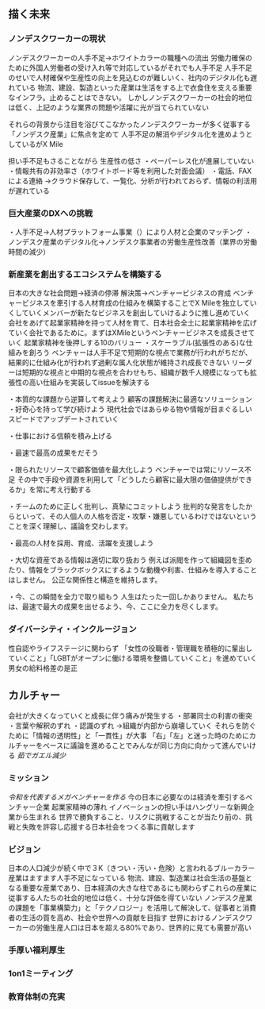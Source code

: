 ## 描く未来

### ノンデスクワーカーの現状
ノンデスクワーカーの人手不足→ホワイトカラーの職種への流出
労働力確保のために外国人労働者の受け入れ等で対応しているがそれでも人手不足
人手不足のせいで人材確保や生産性の向上を見込むのが難しいく、社内のデジタル化も遅れている
物流、建設、製造といった産業は生活をする上で衣食住を支える重要なインフラ。止めることはできない。
しかしノンデスクワーカーの社会的地位は低く、上記のような業界の問題や活躍に光が当てられていない

それらの背景から注目を浴びてこなかったノンデスクワーカーが多く従事する「ノンデスク産業」に焦点を定めて
人手不足の解消やデジタル化を進めようとしているがX Mile

担い手不足もさることながら
生産性の低さ
・ペーパーレス化が進展していない
・情報共有の非効率さ（ホワイトボード等を利用した対面会議）
・電話、FAXによる連絡
→クラウド保存して、一覧化、分析が行われておらず、情報の利活用が遅れている

### 巨大産業のDXへの挑戦
・人手不足→人材プラットフォーム事業（）により人材と企業のマッチング
・ノンデスク産業のデジタル化→ノンデスク事業者の労働生産性改善（業界の労働時間の減少）

### 新産業を創出するエコシステムを構築する
日本の大きな社会問題→経済の停滞
解決策→ベンチャービジネスの育成
ベンチャービジネスを牽引する人材育成の仕組みを構築することでX Mileを独立していくしていくメンバーが新たなビジネスを創出していけるように推し進めていく
会社をあげて起業家精神を持って人材を育て、日本社会全土に起業家精神を広げていく会社であるために。まずはXMileというベンチャービジネスを成長させていく
起業家精神を後押しする10のバリュー
・スケーラブル(拡張性のある)な仕組みを創ろう
ベンチャーは人手不足で短期的な視点で業務が行われがちだが、結果的に仕組み化が行われず過剰な属人化状態が維持され成長できない
リーダーは短期的な視点と中期的な視点を合わせもち、組織が数千人規模になっても拡張性の高い仕組みを実装してissueを解決する

・本質的な課題から逆算して考えよう
顧客の課題解決に最適なソリューション
・好奇心を持って学び続けよう
現代社会ではあらゆる物や情報が目まぐるしいスピードでアップデートされていく

・仕事における信頼を積み上げる

・最速で最高の成果をだそう

・限られたリソースで顧客価値を最大化しよう
ベンチャーでは常にリソース不足
その中で手段や資源を利用して「どうしたら顧客に最大限の価値提供ができるか」を常に考え行動する

・チームのために正しく批判し、真摯にコミットしよう
批判的な発言をしたからといって、その人個人の人格を否定・攻撃・嫌悪しているわけではないということを深く理解し、議論を交わします。

・最高の人材を採用、育成、活躍を支援しよう

・大切な資産である情報は適切に取り扱おう
例えば派閥を作って組織図を歪めたり、情報をブラックボックスにするような動機や利害、仕組みを導入することはしません。
公正な関係性と構造を維持します。

・今、この瞬間を全力で取り組もう
人生はたった一回しかありません。
私たちは、最速で最大の成果を出せるよう、今、ここに全力を尽くします。

### ダイバーシティ・インクルージョン
性自認やライフステージに関わらず
「女性の役職者・管理職を積極的に輩出していくこと」「LGBTがオープンに働ける環境を整備していくこと」を進めていく
男女の給料格差の是正

## カルチャー
会社が大きくなっていくと成長に伴う痛みが発生する
・部署同士の利害の衝突
・言葉や解釈のずれ
・認識のずれ
→組織が内部から崩壊していく
それらを防ぐために「情報の透明性」と「一貫性」が大事
「右」「左」と迷った時のためにカルチャーをベースに議論を進めることでみんなが同じ方向に向かって進んでいける
*茹でガエル減少*

### ミッション
*令和を代表するメガベンチャーを作る*
今の日本に必要なのは経済を牽引するベンチャー企業
起業家精神の薄れ
イノベーションの担い手はハングリーな新興企業から生まれる
世界で勝負すること、リスクに挑戦することが当たり前の、挑戦と失敗を許容し応援する日本社会をつくる事に貢献します

### ビジョン
日本の人口減少が続く中で３K（きつい・汚い・危険）と言われるブルーカラー産業はますます人手不足になっている
物流、建設、製造業は社会生活の基盤となる重要な産業であり、日本経済の大きな柱であるにも関わらずこれらの産業に従事する人たちの社会的地位は低く、十分な評価を得ていない
ノンデスク産業の課題を「事業構築力」と「テクノロジー」を活用して解決して、従事者と消費者の生活の質を高め、社会や世界への貢献を目指す
世界におけるノンデスクワーカーの労働生産人口は日本を超える80%であり、世界的に見ても需要が高い


### 手厚い福利厚生
### 1on1ミーティング
### 教育体制の充実